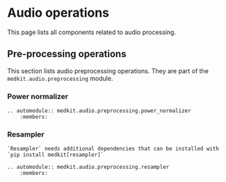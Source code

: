 # Audio operations

This page lists all components related to audio processing.

## Pre-processing operations

This section lists audio preprocessing operations. They are part
of the `medkit.audio.preprocessing` module.

### Power normalizer

```{eval-rst}
.. automodule:: medkit.audio.preprocessing.power_normalizer
    :members:
```

### Resampler

```{important}
`Resampler` needs additional dependencies that can be installed with `pip install medkit[resampler]`
```

```{eval-rst}
.. automodule:: medkit.audio.preprocessing.resampler
    :members:
```

